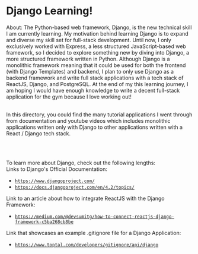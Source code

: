 # Django Learning!

About:
The Python-based web framework, Django, is the new technical skill I am currently learning. My motivation behind learning Django is to expand and diverse my skill set for full-stack development. 
Until now, I only exclusively worked with Express, a less structured JavaScript-based web framework, so I decided to explore something new by diving into Django, a more structured framework written in Python.
Although Django is a monolithic framework meaning that it could be used for both the frontend (with Django Templates) and backend, I plan to only use Django as a backend framework and write full stack applications 
with a tech stack of ReactJS, Django, and PostgreSQL. At the end of my this learning journey, I am hoping I would have enough knowledge to write a decent full-stack application for the gym because I love working out!
<br><br>

In this directory, you could find the many tutorial applications I went through from documentation and youtube videos which includes monolithic applications written only with Django to other applications written with
a React / Django tech stack.

<br><br>

To learn more about Django, check out the following lengths:<br>
Links to Django's Official Documentation:
 - [`https://www.djangoproject.com/`](https://www.djangoproject.com/)
 - [`https://docs.djangoproject.com/en/4.2/topics/`](https://docs.djangoproject.com/en/4.2/topics/)

Link to an article about how to integrate ReactJS with the Django Framework:
 - [`https://medium.com/@devsumitg/how-to-connect-reactjs-django-framework-c5ba268cb8be`](https://medium.com/@devsumitg/how-to-connect-reactjs-django-framework-c5ba268cb8be)

Link that showcases an example .gitignore file for a Django Application:
 - [`https://www.toptal.com/developers/gitignore/api/django`](https://www.toptal.com/developers/gitignore/api/django)
